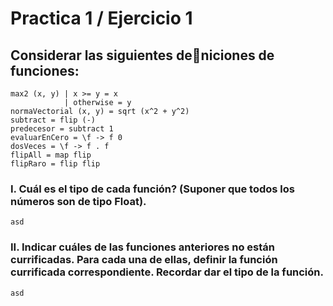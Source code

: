 # Practica 1 / Ejercicio 1  
## Considerar las siguientes deniciones de funciones:  
```
max2 (x, y) | x >= y = x
            | otherwise = y
normaVectorial (x, y) = sqrt (x^2 + y^2)
subtract = flip (-)
predecesor = subtract 1
evaluarEnCero = \f -> f 0
dosVeces = \f -> f . f
flipAll = map flip
flipRaro = flip flip
```
### I. Cuál es el tipo de cada función? (Suponer que todos los números son de tipo Float).  
```
asd
```
### II. Indicar cuáles de las funciones anteriores no están currificadas. Para cada una de ellas, definir la función currificada correspondiente. Recordar dar el tipo de la función.   
```
asd
```
